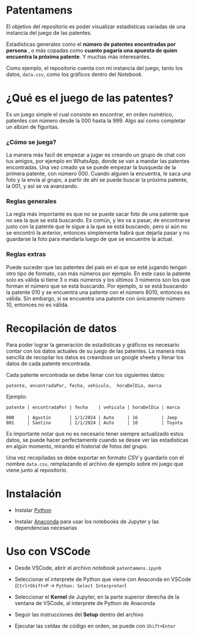 # Patentamens

El objetivo del repositorio es poder visualizar estadisticas variadas de una instancia del juego de las patentes.

Estadisticas generales como el **número de patentes encontradas por persona** , o más copadas como **cuanto pagaría una apuesta de quien encuentra la próxima patente**. Y muchas más interesantes.

Como ejemplo, el repositorio cuenta con mi instancia del juego, tanto los datos, `data.csv`, como los gráficos dentro del *Notebook*.

# ¿Qué es el juego de las patentes?

Es un juego simple el cual consiste en encontrar, en orden numérico, patentes con número desde la 000 hasta la 999. Algo así como completar un albúm de figuritas.

### ¿Cómo se juega?
La manera más facil de empezar a jugar es creando un grupo de chat con tus amigos, por ejemplo en WhatsApp, donde se van a mandar las patentes encontradas. Una vez creado ya se puede empezar la busqueda de la primera patente, con número 000. Cuando alguien la encuentra, le saca una foto y la envía al grupo, a partir de ahí se puede buscar la próxima patente, la 001, y así se va avanzando.

### Reglas generales

La regla más importante es que no se puede sacar foto de una patente que no sea la que se está buscando. Es común, y les va a pasar, de encontrarse justo con la patente que le sigue a la que se está buscando, pero si aún no se encontró la anterior, entonces simplemente habrá que dejarla pasar y no guardarse la foto para mandarla luego de que se encuentre la actual.

### Reglas extras

Puede suceder que las patentes del país en el que se esté jugando tengan otro tipo de formato, con más números por ejemplo. En este caso la patente solo es válida si tiene 3 o más números y los últimos 3 números son los que forman el número que se está buscando. Por ejemplo, si se está buscando la patente 010 y se encuentra una patente con el número 8010, entonces es válida. Sin embargo, si se encuentra una patente con únicamente número 10, entonces no es válida.

# Recopilación de datos

Para poder lograr la generación de estadisticas y gráficos es necesario contar con los datos actuales de su juego de las patentes.
La manera más sencilla de recopilar los datos es creandose un google sheets y llenar los datos de cada patente encontrada.

Cada patente encontrada se debe llenar con los siguientes datos:

 `patente, encontradaPor, fecha, vehiculo,  horaDelDia, marca`

Ejemplo:
```
patente | encontradaPor | fecha    | vehiculo | horaDelDia | marca

000     | Agustín       | 1/1/2024 | Auto     | 16         | Jeep
001     | Santino       | 2/1/2024 | Auto     | 10         | Toyota

```
Es importante notar que no es necesario tener siempre actualizado estos datos, se puede hacer perfectamente cuando se desee ver las estadisticas en algún momento, mirando el historial de fotos del grupo.

Una vez recopiladas se debe exportar en formato *CSV* y guardarlo con el nombre `data.csv`, remplazando el archivo de ejemplo sobre mi juego que viene junto al repositorio.


# Instalación

- Instalar [Python](https://www.python.org/downloads/)

- Instalar [Anaconda](https://docs.anaconda.com/free/anaconda/install/linux/) para usar los notebooks de Jupyter y las dependencias necesarias

# Uso con VSCode

- Desde VSCode, abrir el archivo *notebook* `patentamens.ipynb`

- Seleccionar el interprete de Python que viene con Anaconda en VSCode (`Ctrl+Shift+P` -> `Python: Select Interpreter`)

- Seleccionar el **Kernel** de Jupyter, en la parte superior derecha de la ventana de VSCode, al interprete de Python de Anaconda

- Seguir las instrucciones del **Setup** dentro del archivo

- Ejecutar las celdas de código en orden, se puede con `Shift+Enter`
